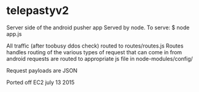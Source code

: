 # telepastyv2
Server side of the android pusher app
Served by node.  To serve:
$ node app.js

All traffic (after toobusy ddos check) routed to routes/routes.js
Routes handles routing of the various types of request that can come in from android
requests are routed to appropriate js file in node-modules/config/

Request payloads are JSON

Ported off EC2 july 13 2015
